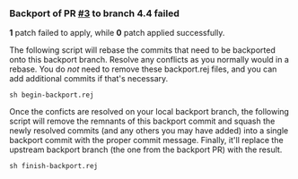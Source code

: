 ### Backport of PR [#3](https://github.com/epixa/jasper-stomping-ground/pull/3) to branch **4.4** failed


**1** patch failed to apply,
while **0** patch applied successfully.

The following script will rebase the commits that need to be backported onto
this backport branch. Resolve any conflicts as you normally would in a rebase.
You do *not* need to remove these backport.rej files, and you can add
additional commits if that's necessary.

```
sh begin-backport.rej
```

Once the conficts are resolved on your local backport branch, the following
script will remove the remnants of this backport commit and squash the newly
resolved commits (and any others you may have added) into a single backport
commit with the proper commit message. Finally, it'll replace the upstream
backport branch (the one from the backport PR) with the result.

```
sh finish-backport.rej
```
